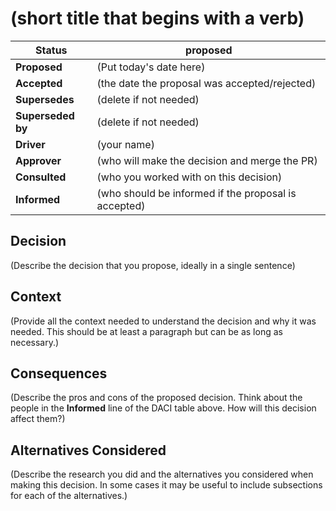 # (short title that begins with a verb)

<!-- E.g.: "Use React on the Frontend" or "Delete FirefoxOS Pages" -->

| Status            | proposed <!--becomes accepted, rejected or superseded later--> |
| ----------------- | -------------------------------------------------------------- |
| **Proposed**      | (Put today's date here)                                        |
| **Accepted**      | (the date the proposal was accepted/rejected)                  |
| **Supersedes**    | (delete if not needed)                                         |
| **Superseded by** | (delete if not needed)                                         |
| **Driver**        | (your name)                                                    |
| **Approver**      | (who will make the decision and merge the PR)                  |
| **Consulted**     | (who you worked with on this decision)                         |
| **Informed**      | (who should be informed if the proposal is accepted)           |

## Decision

(Describe the decision that you propose, ideally in a single sentence)

## Context

(Provide all the context needed to understand the decision and why it was needed. This should be at least a paragraph but can be as long as necessary.)

## Consequences

(Describe the pros and cons of the proposed decision. Think about the people in the **Informed** line of the DACI table above. How will this decision affect them?)

## Alternatives Considered

(Describe the research you did and the alternatives you considered when making this decision. In some cases it may be useful to include subsections for each of the alternatives.)
